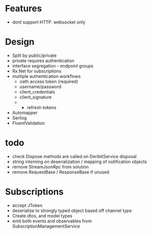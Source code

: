 Features
=====================
* dont support HTTP. websocket only


Design
====================
* Split by public/private
* private requires authentication
* interface segregation - endpoint groups
* Rx.Net for subscriptions
* multiple authentication workflows
    * oath access token (required)
    * username/password
    * client_credentials
    * client_signature
    * + refresh tokens
* Automapper
* Serilog
* FluentValidation

todo
======================
* check Dispose methods are called on DeribitService disposal
* string interning on deserialization / mapping of notification objects
* remove StreamJsonRpc from solution
* remove RequestBase / ResponseBase if unused

Subscriptions
==========================
* accept JToken
* deserialize to strongly typed object based off channel type
* Create dtos, and model types
* emit both events and observables from SubscriptionManagementService

